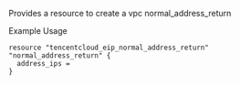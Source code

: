 Provides a resource to create a vpc normal_address_return

Example Usage

```hcl
resource "tencentcloud_eip_normal_address_return" "normal_address_return" {
  address_ips =
}
```